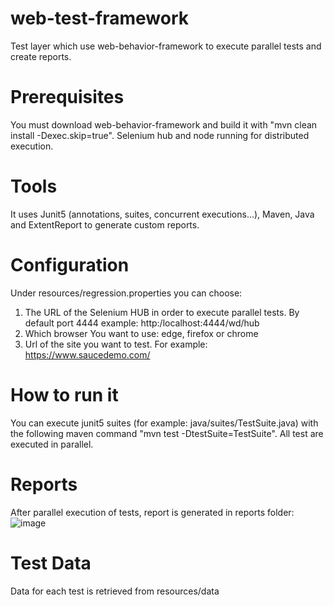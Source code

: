 # web-test-framework
Test layer which use web-behavior-framework to execute parallel tests and create reports.

# Prerequisites
You must download web-behavior-framework and build it with "mvn clean install -Dexec.skip=true". Selenium hub and node running for distributed execution.

# Tools
It uses Junit5 (annotations, suites, concurrent executions...), Maven, Java and ExtentReport to generate custom reports. 

# Configuration
Under resources/regression.properties you can choose:

1. The URL of the Selenium HUB in order to execute parallel tests. By default port 4444  example: http:/localhost:4444/wd/hub
2. Which browser You want to use: edge, firefox or chrome
3. Url of the site you want to test. For example: https://www.saucedemo.com/

# How to run it
You can execute junit5 suites (for example: java/suites/TestSuite.java) with the following maven command "mvn test -DtestSuite=TestSuite". All test are executed in parallel.

# Reports
After parallel execution of tests, report is generated in reports folder:
![image](https://user-images.githubusercontent.com/39560502/191049301-763c3768-844c-4e1f-99cd-718c00d44995.png)

# Test Data
Data for each test is retrieved from resources/data


